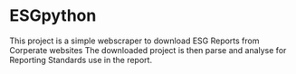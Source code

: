 # ESGpython
This project is a simple webscraper to download ESG Reports from Corperate websites
The downloaded project is then parse and analyse for Reporting Standards use in the report.
